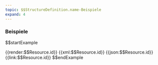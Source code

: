 ```yaml
---
topic: $$StructureDefinition.name-Beispiele
expand: 4
---
```

### Beispiele

$$startExample

<tabs>
    <tab title="Übersicht">      
        {{render:$$Resource.id}}
    </tab>
    <tab title="XML">      
        {{xml:$$Resource.id}}
    </tab>
    <tab title="JSON">
        {{json:$$Resource.id}}
    </tab>
    <tab title="Link">
        {{link:$$Resource.id}}
    </tab>
</tabs>
$$endExample
